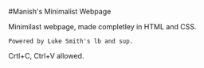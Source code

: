 #Manish's Minimalist Webpage

Minimilast webpage, made completley in HTML and CSS.

``` Powered by Luke Smith's lb and sup. ```

Crtl+C, Ctrl+V allowed.

